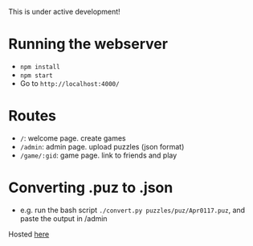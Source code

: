 This is under active development!

# Running the webserver

- `npm install`
- `npm start`
- Go to `http://localhost:4000/`

# Routes
- `/`: welcome page. create games
- `/admin`: admin page. upload puzzles (json format)
- `/game/:gid`: game page. link to friends and play

# Converting .puz to .json
- e.g. run the bash script `./convert.py puzzles/puz/Apr0117.puz`, and paste the output in /admin

Hosted [here](crosswordsio.stevenhao.com)
